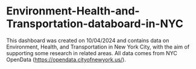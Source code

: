 # Environment-Health-and-Transportation-databoard-in-NYC
This dashboard was created on 10/04/2024 and contains data on Environment, Health, and Transportation in New York City, with the aim of supporting some research in related areas. All data comes from NYC OpenData (https://opendata.cityofnewyork.us/).
